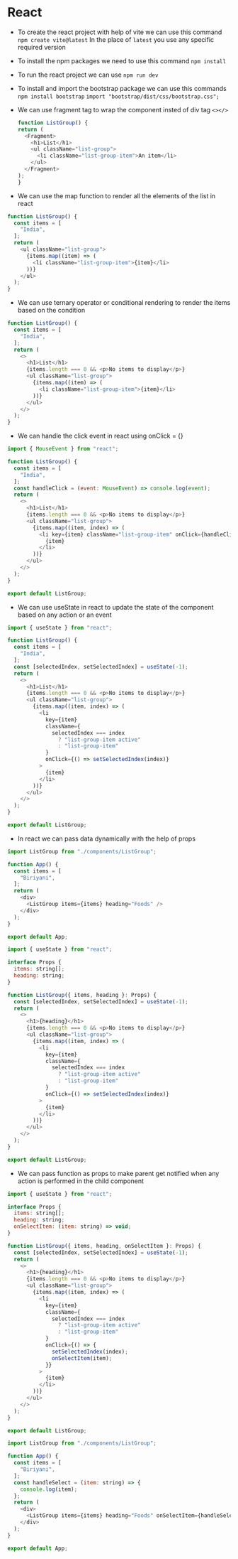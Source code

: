 # React

- To create the react project with help of vite we can use this command `npm create vite@latest`
  In the place of `latest` you use any specific required version

- To install the npm packages we need to use this command `npm install`

- To run the react project we can use `npm run dev`

- To install and import the bootstrap package we can use this commands
  `npm install bootstrap`
  `import "bootstrap/dist/css/bootstrap.css";`

- We can use fragment tag to wrap the component insted of div tag
  `<></>`

  ```Javascript
  function ListGroup() {
  return (
    <Fragment>
      <h1>List</h1>
      <ul className="list-group">
        <li className="list-group-item">An item</li>
      </ul>
    </Fragment>
  );
  }
  ```

- We can use the map function to render all the elements of the list in react

```JavaScript
function ListGroup() {
  const items = [
    "India",
  ];
  return (
    <ul className="list-group">
      {items.map((item) => (
        <li className="list-group-item">{item}</li>
      ))}
    </ul>
  );
}
```

- We can use ternary operator or conditional rendering to render the items based on the condition

```Javascript
function ListGroup() {
  const items = [
    "India",
  ];
  return (
    <>
      <h1>List</h1>
      {items.length === 0 && <p>No items to display</p>}
      <ul className="list-group">
        {items.map((item) => (
          <li className="list-group-item">{item}</li>
        ))}
      </ul>
    </>
  );
}
```

- We can handle the click event in react using onClick = {}

```JavaScript
import { MouseEvent } from "react";

function ListGroup() {
  const items = [
    "India",
  ];
  const handleClick = (event: MouseEvent) => console.log(event);
  return (
    <>
      <h1>List</h1>
      {items.length === 0 && <p>No items to display</p>}
      <ul className="list-group">
        {items.map((item, index) => (
          <li key={item} className="list-group-item" onClick={handleClick}>
            {item}
          </li>
        ))}
      </ul>
    </>
  );
}

export default ListGroup;
```

- We can use useState in react to update the state of the component based on any action or an event

```JavaScript
import { useState } from "react";

function ListGroup() {
  const items = [
    "India",
  ];
  const [selectedIndex, setSelectedIndex] = useState(-1);
  return (
    <>
      <h1>List</h1>
      {items.length === 0 && <p>No items to display</p>}
      <ul className="list-group">
        {items.map((item, index) => (
          <li
            key={item}
            className={
              selectedIndex === index
                ? "list-group-item active"
                : "list-group-item"
            }
            onClick={() => setSelectedIndex(index)}
          >
            {item}
          </li>
        ))}
      </ul>
    </>
  );
}

export default ListGroup;
```

- In react we can pass data dynamically with the help of props

```JavaScript
import ListGroup from "./components/ListGroup";

function App() {
  const items = [
    "Biriyani",
  ];
  return (
    <div>
      <ListGroup items={items} heading="Foods" />
    </div>
  );
}

export default App;
```

```JavaScript
import { useState } from "react";

interface Props {
  items: string[];
  heading: string;
}

function ListGroup({ items, heading }: Props) {
  const [selectedIndex, setSelectedIndex] = useState(-1);
  return (
    <>
      <h1>{heading}</h1>
      {items.length === 0 && <p>No items to display</p>}
      <ul className="list-group">
        {items.map((item, index) => (
          <li
            key={item}
            className={
              selectedIndex === index
                ? "list-group-item active"
                : "list-group-item"
            }
            onClick={() => setSelectedIndex(index)}
          >
            {item}
          </li>
        ))}
      </ul>
    </>
  );
}

export default ListGroup;

```

- We can pass function as props to make parent get notified when any action is performed in the child component

```JavaScript
import { useState } from "react";

interface Props {
  items: string[];
  heading: string;
  onSelectItem: (item: string) => void;
}

function ListGroup({ items, heading, onSelectItem }: Props) {
  const [selectedIndex, setSelectedIndex] = useState(-1);
  return (
    <>
      <h1>{heading}</h1>
      {items.length === 0 && <p>No items to display</p>}
      <ul className="list-group">
        {items.map((item, index) => (
          <li
            key={item}
            className={
              selectedIndex === index
                ? "list-group-item active"
                : "list-group-item"
            }
            onClick={() => {
              setSelectedIndex(index);
              onSelectItem(item);
            }}
          >
            {item}
          </li>
        ))}
      </ul>
    </>
  );
}

export default ListGroup;
```

```Javascript
import ListGroup from "./components/ListGroup";

function App() {
  const items = [
    "Biriyani",
  ];
  const handleSelect = (item: string) => {
    console.log(item);
  };
  return (
    <div>
      <ListGroup items={items} heading="Foods" onSelectItem={handleSelect} />
    </div>
  );
}

export default App;

```

```Javascript

```
